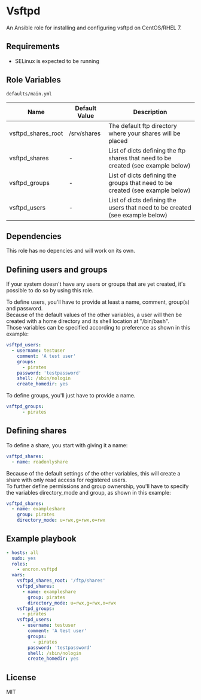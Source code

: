 # Vsftpd

An Ansible role for installing and configuring vsftpd on CentOS/RHEL 7.  

## Requirements

- SELinux is expected to be running

## Role Variables

`defaults/main.yml`

| Name           | Default Value | Description                        |
| -------------- | ------------- | -----------------------------------|
| vsftpd_shares_root | /srv/shares | The default ftp directory where your shares will be placed |
| vsftpd_shares | -      | List of dicts defining the ftp shares that need to be created (see example below) |
| vsftpd_groups | -      | List of dicts defining the groups that need to be created (see example below) |
| vsftpd_users | -      | List of dicts defining the users that need to be created (see example below) |

## Dependencies

This role has no depencies and will work on its own.

## Defining users and groups

If your system doesn't have any users or groups that are yet created, it's possible to do so by using this role.  

To define users, you'll have to provide at least a name, comment, group(s) and password.  
Because of the default values of the other variables, a user will then be created with a home directory and its shell location at "/bin/bash".  
Those variables can be specified according to preference as shown in this example: 

```Yaml 
vsftpd_users:
  - username: testuser
    comment: 'A test user'
    groups:
      - pirates
    password: 'testpassword'
    shell: /sbin/nologin
    create_homedir: yes
``` 

To define groups, you'll just have to provide a name.  
```Yaml
vsftpd_groups: 
      - pirates
``` 

## Defining shares

To define a share, you start with giving it a name:

```Yaml
vsftpd_shares:
  - name: readonlyshare
```
Because of the default settings of the other variables, this will create a share with only read access for registered users.  
To further define permissions and group ownership, you'll have to specify the variables directory_mode and group, as shown in this example:

```Yaml
vsftpd_shares:
  - name: exampleshare
    group: pirates
    directory_mode: u=rwx,g=rwx,o=rwx
```

## Example playbook

```Yaml
- hosts: all
  sudo: yes
  roles:
    - encron.vsftpd
  vars:
    vsftpd_shares_root: '/ftp/shares'
    vsftpd_shares:
      - name: exampleshare
        group: pirates
        directory_mode: u=rwx,g=rwx,o=rwx
    vsftpd_groups: 
      - pirates
    vsftpd_users:
      - username: testuser
        comment: 'A test user'
        groups:
          - pirates
        password: 'testpassword'
        shell: /sbin/nologin
        create_homedir: yes
```

## License

MIT

